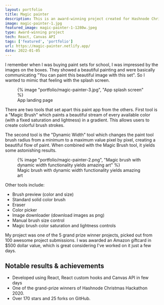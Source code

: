 ```yaml
---
layout: portfolio
title: Magic painter
description: This is an award-winning project created for Hashnode Christmas hackathon 2020. It was made in just a few days using React and Canvas API. This hackathon was an opportunity for me to play around with new browser features, so I decided to go with the Canvas API and create an awesome painting app with a stunning rainbow brush.
image: magic-painter-1.jpg
featured_image: magic-painter-1-1280w.jpeg
type: Award-winning project
tech: React, Canvas API
tags: ['featured', 'portfolio']
url: https://magic-painter.netlify.app/
date: 2022-01-05
---
```


I remember when I was buying paint sets for school, I was impressed by the images on the boxes. They showed a beautiful painting and were basically communicating "You can paint this beautiful image with this set". So I wanted to mimic that feeling with the splash screen.

<figure>
{% image "portfolio/magic-painter-3.jpg", "App splash screen" %}
<figcaption>
App landing page
</figcaption>
</figure>

There are two tools that set apart this paint app from the others. First tool is a "Magic Brush" which paints a beautiful stream of every available color (with a fixed saturation and lightness) in a gradient. This allows users to create colorful brush strokes.

The second tool is the "Dynamic Width" tool which changes the paint tool brush radius from a minimum to a maximum value pixel by pixel, creating a beautiful flow of paint. When combined with the Magic Brush tool, it yields some astonishing results.

<figure>
{% image "portfolio/magic-painter-2.png", "Magic brush with dynamic width functionality yields amazing art" %}
<figcaption>
Magic brush with dynamic width functionality yields amazing art
</figcaption>
</figure>

Other tools include:

* Brush preview (color and size)
* Standard solid color brush
* Eraser
* Color picker
* Image downloader (download images as png)
* Manual brush size control
* Magic brush color saturation and lightness controls

My project was one of the 5 grand prize winner projects, picked out from 100 awesome project submissions. I was awarded an Amazon giftcard in $500 dollar value, which is great considering I've worked on it just a few days.

<aside>
<h2>Notable results &amp; achievements</h2>
<ul>
<li>Developed using React, React custom hooks and Canvas API in few days</li>
<li>One of the grand-prize winners of Hashnode Christmas Hackathon 2020.</li>
<li>Over 170 stars and 25 forks on GitHub.</li>
</ul>
</aside>